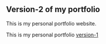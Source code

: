 ## Version-2 of my portfolio 
This is my personal portfolio website. 

This is my personal portfolio [version-1](https://yenaingtun-portfolio-v1.vercel.app/)
